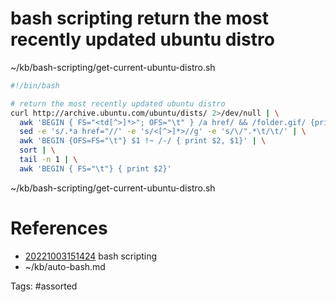 # bash scripting return the most recently updated ubuntu distro
~/kb/bash-scripting/get-current-ubuntu-distro.sh
```bash
#!/bin/bash

# return the most recently updated ubuntu distro
curl http://archive.ubuntu.com/ubuntu/dists/ 2>/dev/null | \
  awk 'BEGIN { FS="<td[^>]*>"; OFS="\t" } /a href/ && /folder.gif/ {print $3, $4}' | \
  sed -e 's/.*a href="//' -e 's/<[^>]*>//g' -e 's/\/".*\t/\t/' | \
  awk 'BEGIN {OFS=FS="\t"} $1 !~ /-/ { print $2, $1}' | \
  sort | \
  tail -n 1 | \
  awk 'BEGIN { FS="\t"} { print $2}'
```

~/kb/bash-scripting/get-current-ubuntu-distro.sh
# References
- [20221003151424](/zet/20221003151424/) bash scripting
- ~/kb/auto-bash.md

Tags:
    #assorted

